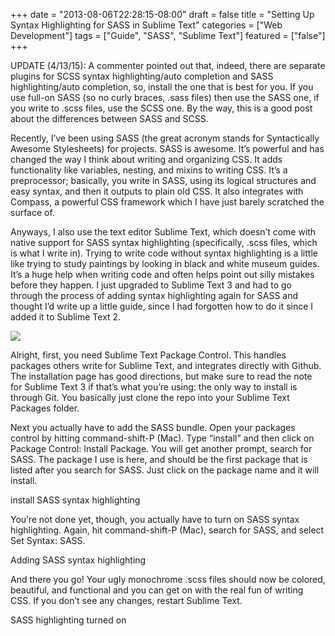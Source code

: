 +++
date = "2013-08-06T22:28:15-08:00"
draft = false
title = "Setting Up Syntax Highlighting for SASS in Sublime Text"
categories = ["Web Development"]
tags = ["Guide", "SASS", "Sublime Text"]
featured = ["false"]
+++

UPDATE (4/13/15): A commenter pointed out that, indeed, there are separate plugins for SCSS syntax highlighting/auto completion and SASS highlighting/auto completion, so, install the one that is best for you. If you use full-on SASS (so no curly braces, .sass files) then use the SASS one, if you write to .scss files, use the SCSS one. By the way, this is a good post about the differences between SASS and SCSS.

Recently, I’ve been using SASS (the great acronym stands for Syntactically Awesome Stylesheets) for projects. SASS is awesome. It’s powerful and has changed the way I think about writing and organizing CSS. It adds functionality like variables, nesting, and mixins to writing CSS. It’s a preprocessor; basically, you write in SASS, using its logical structures and easy syntax, and then it outputs to plain old CSS. It also integrates with Compass, a powerful CSS framework which I have just barely scratched the surface of.

Anyways, I also use the text editor Sublime Text, which doesn’t come with native support for SASS syntax highlighting (specifically, .scss files, which is what I write in). Trying to write code without syntax highlighting is a little like trying to study paintings by looking in black and white museum guides. It’s a huge help when writing code and often helps point out silly mistakes before they happen. I just upgraded to Sublime Text 3 and had to go through the process of adding syntax highlighting again for SASS and thought I’d write up a little guide, since I had forgotten how to do it since I added it to Sublime Text 2.

<img src="/img/no-sass-syntax-higlighting.png"></img>

Alright, first, you need Sublime Text Package Control. This handles packages others write for Sublime Text, and integrates directly with Github. The installation page has good directions, but make sure to read the note for Sublime Text 3 if that’s what you’re using: the only way to install is through Git. You basically just clone the repo into your Sublime Text Packages folder.

Next you actually have to add the SASS bundle. Open your packages control by hitting command-shift-P (Mac). Type “install” and then click on Package Control: Install Package. You will get another prompt, search for SASS. The package I use is here, and should be the first package that is listed after you search for SASS. Just click on the package name and it will install.

install SASS syntax highlighting

You’re not done yet, though, you actually have to turn on SASS syntax highlighting. Again, hit command-shift-P (Mac), search for SASS, and select Set Syntax: SASS.

Adding SASS syntax highlighting

And there you go! Your ugly monochrome .scss files should now be colored, beautiful, and functional and you can get on with the real fun of writing CSS. If you don’t see any changes, restart Sublime Text.

SASS highlighting turned on
